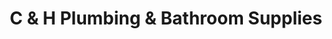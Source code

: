 ---
title: "C & H Plumbing & Bathroom Supplies"
url: /barry/c-und-h-plumbing-und-bathroom-supplies/
shop: Badezimmer
---
